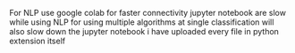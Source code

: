 For NLP use google colab for faster connectivity
jupyter notebook are slow while using NLP
for using multiple algorithms at single classification will also slow down the jupyter notebook
i have uploaded every file in python extension itself 
